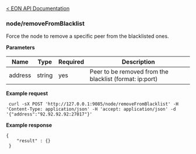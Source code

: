 [&lt; EON API Documentation](/doc/api/index.md) 
### node/removeFromBlacklist

Force the node to remove a specific peer from the blacklisted ones.

**Parameters**

| Name     | Type    | Required    | Description    |
| -------- | ------- | -------     | -------        | 
| address  | string  | yes         | Peer to be removed from the blacklist (format: ip:port)  |



**Example request**

     curl -sX POST 'http://127.0.0.1:9085/node/removeFromBlacklist' -H 'Content-Type: application/json' -H 'accept: application/json' -d '{"address":"92.92.92.92:27017"}'  

**Example response**

    {
        "result" : {}
     }





